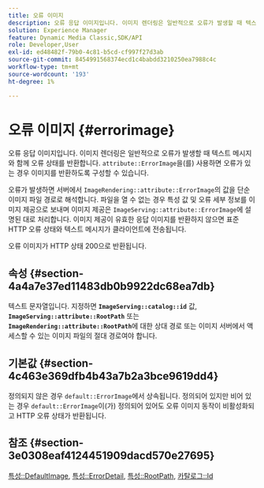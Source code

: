 ```yaml
---
title: 오류 이미지
description: 오류 응답 이미지입니다. 이미지 렌더링은 일반적으로 오류가 발생할 때 텍스트 메시지와 함께 오류 상태를 반환합니다.
solution: Experience Manager
feature: Dynamic Media Classic,SDK/API
role: Developer,User
exl-id: ed48482f-79b0-4c81-b5cd-cf997f27d3ab
source-git-commit: 8454991568374ecd1c4babdd3210250ea7988c4c
workflow-type: tm+mt
source-wordcount: '193'
ht-degree: 1%

---
```


# 오류 이미지 {#errorimage}

오류 응답 이미지입니다. 이미지 렌더링은 일반적으로 오류가 발생할 때 텍스트 메시지와 함께 오류 상태를 반환합니다. `attribute::ErrorImage`을(를) 사용하면 오류가 있는 경우 이미지를 반환하도록 구성할 수 있습니다.

오류가 발생하면 서버에서 `ImageRendering::attribute::ErrorImage`의 값을 단순 이미지 파일 경로로 해석합니다. 파일을 열 수 없는 경우 특성 값 및 오류 세부 정보를 이미지 제공으로 보내며 이미지 제공은 `ImageServing::attribute::ErrorImage`에 설명된 대로 처리합니다. 이미지 제공이 유효한 응답 이미지를 반환하지 않으면 표준 HTTP 오류 상태와 텍스트 메시지가 클라이언트에 전송됩니다.

오류 이미지가 HTTP 상태 200으로 반환됩니다.

## 속성 {#section-4a4a7e37ed11483db0b9922dc68ea7db}

텍스트 문자열입니다. 지정하면 **`ImageServing::catalog::id`** 값, **`ImageServing::attribute::RootPath`** 또는 **`ImageRendering::attribute::RootPath`**&#x200B;에 대한 상대 경로 또는 이미지 서버에서 액세스할 수 있는 이미지 파일의 절대 경로여야 합니다.

## 기본값 {#section-4c463e369dfb4b43a7b2a3bce9619dd4}

정의되지 않은 경우 `default::ErrorImage`에서 상속됩니다. 정의되어 있지만 비어 있는 경우 `default::ErrorImage`이(가) 정의되어 있어도 오류 이미지 동작이 비활성화되고 HTTP 오류 상태가 반환됩니다.

## 참조 {#section-3e0308eaf4124451909dacd570e27695}

[특성::DefaultImage](../../../../../ir-api/material-cat/image-rendering-api-ref/c-ir-material-catalog/c-ir-attributes-reference/r-ir-defaultpix.md#reference-102c98f9b5d24d2aaaeb756653fb0e6f), [특성::ErrorDetail](../../../../../ir-api/material-cat/image-rendering-api-ref/c-ir-material-catalog/c-ir-attributes-reference/r-ir-errordetail.md#reference-123b56eed6cf49cea6e0490672b7c53b), [특성::RootPath](../../../../../ir-api/material-cat/image-rendering-api-ref/c-ir-material-catalog/c-ir-attributes-reference/r-ir-rootpath.md#reference-a4d7c96b62e14fcbad1740c702f160f3), [카탈로그::Id](../../../../../ir-api/material-cat/image-rendering-api-ref/c-ir-material-catalog/c-ir-material-data-reference/r-ir-id.md#reference-cba2a53a952e403fb57a4e8569f9cf85)
